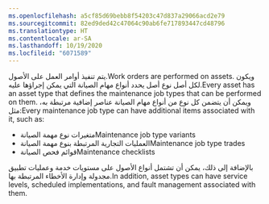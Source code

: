 ```yaml
---
ms.openlocfilehash: a5cf85d69bebb8f54203c47d837a29066acd2e79
ms.sourcegitcommit: 82ed9ded42c47064c90ab6fe717893447cd48796
ms.translationtype: HT
ms.contentlocale: ar-SA
ms.lasthandoff: 10/19/2020
ms.locfileid: "6071589"
---
```

<span data-ttu-id="43f2f-101">يتم تنفيذ أوامر العمل على الأصول.</span><span class="sxs-lookup"><span data-stu-id="43f2f-101">Work orders are performed on assets.</span></span> <span data-ttu-id="43f2f-102">ويكون لكل أصل نوع أصل يحدد أنواع مهام الصيانة التي يمكن إجراؤها عليه.</span><span class="sxs-lookup"><span data-stu-id="43f2f-102">Every asset has an asset type that defines the maintenance job types that can be performed on them.</span></span> <span data-ttu-id="43f2f-103">ويمكن أن يتضمن كل نوع من أنواع مهام الصيانة عناصر إضافية مرتبطة به، مثل:</span><span class="sxs-lookup"><span data-stu-id="43f2f-103">Every maintenance job type can have additional items associated with it, such as:</span></span>

- <span data-ttu-id="43f2f-104">متغيرات نوع مهمة الصيانة</span><span class="sxs-lookup"><span data-stu-id="43f2f-104">Maintenance job type variants</span></span>
- <span data-ttu-id="43f2f-105">العمليات التجارية المرتبطة بنوع مهمة الصيانة</span><span class="sxs-lookup"><span data-stu-id="43f2f-105">Maintenance job type trades</span></span>
- <span data-ttu-id="43f2f-106">قوائم فحص الصيانة</span><span class="sxs-lookup"><span data-stu-id="43f2f-106">Maintenance checklists</span></span>

<span data-ttu-id="43f2f-107">بالإضافة إلى ذلك، يمكن أن تشتمل أنواع الأصول على مستويات خدمة وعمليات تطبيق مجدولة وإدارة الأخطاء المرتبطة بها.</span><span class="sxs-lookup"><span data-stu-id="43f2f-107">In addition, asset types can have service levels, scheduled implementations, and fault management associated with them.</span></span> 

